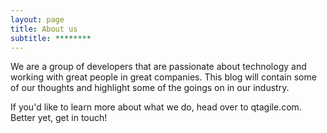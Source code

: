 ```yaml
---
layout: page
title: About us
subtitle: ********
---
```


We are a group of developers that are passionate about technology and working with great people in great companies. This blog will contain some of our thoughts and highlight some of the goings on in our industry.

If you'd like to learn more about what we do, head over to qtagile.com. Better yet, get in touch!